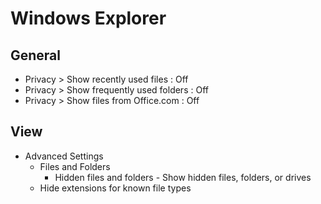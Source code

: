 # Windows Explorer

## General

- Privacy > Show recently used files : Off
- Privacy > Show frequently used folders : Off
- Privacy > Show files from Office.com : Off

## View

- Advanced Settings
  - Files and Folders
    - Hidden files and folders - Show hidden files, folders, or drives
  - Hide extensions for known file types
